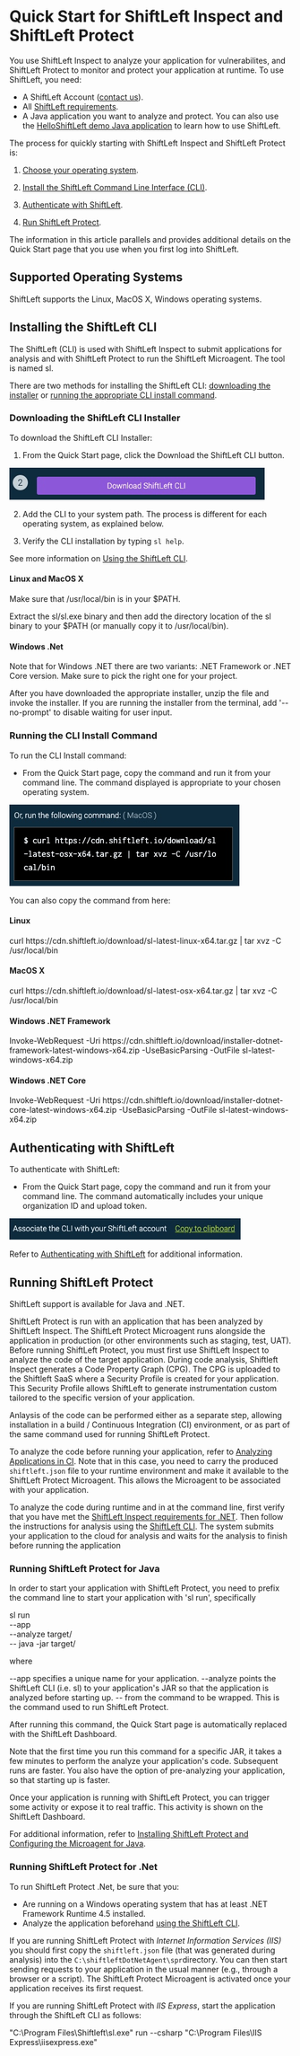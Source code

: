 # Quick Start for ShiftLeft Inspect and ShiftLeft Protect

You use ShiftLeft Inspect to analyze your application for vulnerabilites, and ShiftLeft Protect to monitor and protect your application at runtime. To use ShiftLeft, you need:

* A ShiftLeft Account ([contact us](https://www.shiftleft.io/contact/)).
* All [ShiftLeft requirements](../introduction/requirements.md).
* A Java application you want to analyze and protect. You can also use the [HelloShiftLeft demo Java application](https://github.com/ShiftLeftSecurity/HelloShiftLeft) to learn how to use ShiftLeft. 

The process for quickly starting with ShiftLeft Inspect and ShiftLeft Protect is:

1. [Choose your operating system](#supported-operating-systems).
   
2. [Install the ShiftLeft Command Line Interface (CLI)](#installing-the-shiftleft-cli).

3. [Authenticate with ShiftLeft](#authenticating-with-shiftleft).

4. [Run ShiftLeft Protect](#running-shiftleft-protect).

The information in this article parallels and provides additional details on the Quick Start page that you use when you first log into ShiftLeft. 

## Supported Operating Systems

ShiftLeft supports the Linux, MacOS X, Windows operating systems.

## Installing the ShiftLeft CLI

The ShiftLeft (CLI) is used with ShiftLeft Inspect to submit applications for analysis and with ShiftLeft Protect to run the ShiftLeft Microagent. The tool is named sl.

There are two methods for installing the ShiftLeft CLI: [downloading the installer](#downloading-the-shiftleft-cli-installer) or [running the appropriate CLI install command](#running-the-cli-install-command).

### Downloading the ShiftLeft CLI Installer

To download the ShiftLeft CLI Installer:

1. From the Quick Start page, click the Download the ShiftLeft CLI button.

![](img/download-cli.jpg)

2. Add the CLI to your system path. The process is different for each operating system, as explained below.

3. Verify the CLI installation by typing `sl help`. 

See more information on [Using the ShiftLeft CLI](using-cli/using-cli.md).

#### Linux and MacOS X

Make sure that /usr/local/bin is in your $PATH.

Extract the sl/sl.exe binary and then add the directory location of the sl binary to your $PATH (or manually copy it to /usr/local/bin).

#### Windows .Net

Note that for Windows .NET there are two variants: .NET Framework or .NET Core version. Make sure to pick the right one for your project.

After you have downloaded the appropriate installer, unzip the file and invoke the installer. If you are running the installer from the terminal, add '--no-prompt' to disable waiting for user input.

### Running the CLI Install Command

To run the CLI Install command:

* From the Quick Start page, copy the command and run it from your command line. The command displayed is appropriate to your chosen operating system.

![](img/run-install-command.jpg)

You can also copy the command from here:

#### Linux

curl https://<i></i>cdn.shiftleft.io/download/sl-latest-linux-x64.tar.gz | tar xvz -C /usr/local/bin

#### MacOS X

curl https://<i></i>cdn.shiftleft.io/download/sl-latest-osx-x64.tar.gz | tar xvz -C /usr/local/bin


#### Windows .NET Framework

Invoke-WebRequest -Uri https://<i></i>cdn.shiftleft.io/download/installer-dotnet-framework-latest-windows-x64.zip -UseBasicParsing -OutFile sl-latest-windows-x64.zip

#### Windows .NET Core

Invoke-WebRequest -Uri https://<i></i>cdn.shiftleft.io/download/installer-dotnet-core-latest-windows-x64.zip -UseBasicParsing -OutFile sl-latest-windows-x64.zip

## Authenticating with ShiftLeft

To authenticate with ShiftLeft:

* From the Quick Start page, copy the command and run it from your command line. The command automatically includes your unique organization ID and upload token.

![](img/authenticate.jpg)

Refer to [Authenticating with ShiftLeft](using-cli/authenticating.md) for additional information.

## Running ShiftLeft Protect

ShiftLeft support is available for Java and .NET.

ShiftLeft Protect is run with an application that has been analyzed by ShiftLeft Inspect. The ShiftLeft Protect Microagent runs alongside the application in production (or other environments such as staging, test, UAT). Before running ShiftLeft Protect, you must first use ShiftLeft Inspect to analyze the code of the target application. During code analysis, Shiftleft Inspect generates a Code Property Graph (CPG). The CPG is uploaded to the Shiftleft SaaS where a Security Profile is created for your application. This Security Profile allows ShiftLeft to generate instrumentation custom tailored to the specific version of your application.

Anlaysis of the code can be performed either as a separate step, allowing installation in a build / Continuous Integration (CI) environment, or as part of the same command used for running ShiftLeft Protect.

To analyze the code before running your application, refer to [Analyzing Applications in CI](analyzing-applications-in-ci.md). Note that in this case, you need to carry the produced `shiftleft.json` file to your runtime environment and make it available to the ShiftLeft Protect Microagent. This allows the Microagent to be associated with your application.

To analyze the code during runtime and in at the command line, first verify that you have met the [ShiftLeft Inspect requirements for .NET](../introduction/requirements.md).  Then follow the instructions for analysis using the [ShiftLeft CLI](analyzing-applications-in-ci.md). The system submits your application to the cloud for analysis and waits for the analysis to finish before running the application

### Running ShiftLeft Protect for Java

In order to start your application with ShiftLeft Protect, you need to prefix the command line to start your application with 'sl run', specifically

sl run \
  --app <name>\
  --analyze target/<jar> \
  -- java -jar target/<delimits flags>
   
where

--app <name> specifies a unique name for your application.
--analyze <jar> points the ShiftLeft CLI (i.e. sl) to your application's JAR so that the application is analyzed before starting up.
-- <delimits flags> from the command to be wrapped. This is the command used to run ShiftLeft Protect. 
   
After running this command, the Quick Start page is automatically replaced with the ShiftLeft Dashboard. 

Note that the first time you run this command for a specific JAR, it takes a few minutes to perform the analyze your application's code. Subsequent runs are faster. You also have the option of pre-analyzing your application, so that starting up is faster.

Once your application is running with ShiftLeft Protect, you can trigger some activity or expose it to real traffic. This activity is shown on the ShiftLeft Dashboard.

For additional information, refer to [Installing ShiftLeft Protect and Configuring the Microagent for Java](protect-java/configuring-the-microagent.md).

### Running ShiftLeft Protect for .Net

To run ShiftLeft Protect .Net, be sure that you:

- Are running on a Windows operating system that has at least .NET Framework Runtime 4.5 installed.
- Analyze the application beforehand [using the ShiftLeft CLI](using-cli.md). 

If you are running ShiftLeft Protect with *Internet Information Services (IIS)* you should first copy the `shiftleft.json` file (that was generated during analysis) into the `C:\shiftleftDotNetAgent\spr`directory. You can then start sending requests to your application in the usual manner (e.g., through a browser or a script). The ShiftLeft Protect Microagent is activated once your application receives its first request.

If you are running ShiftLeft Protect with *IIS Express*, start the application through the ShiftLeft CLI as follows:
          
"C:\Program Files\Shiftleft\sl.exe" run --csharp "C:\Program Files\IIS Express\iisexpress.exe" <full path to the project location>
